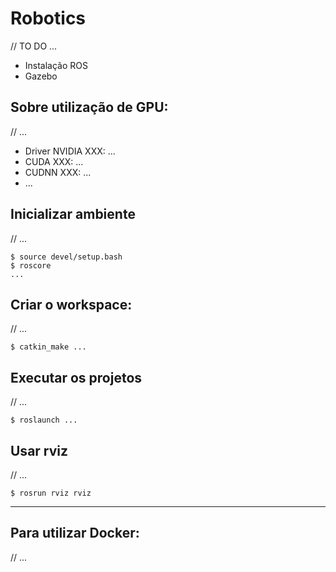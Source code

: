 # Robotics

// TO DO ...

* Instalação ROS
* Gazebo

## Sobre utilização de GPU:
// ...
* Driver NVIDIA XXX: ...
* CUDA XXX: ...
* CUDNN XXX: ...
* ...

## Inicializar ambiente
// ...

```
$ source devel/setup.bash
$ roscore
...
```

## Criar o workspace:
// ...

``` $ catkin_make ... ```

## Executar os projetos
// ...

 ``` $ roslaunch ... ```
 
 ## Usar rviz
 // ...
 
 ``` $ rosrun rviz rviz ```
 
 ___
 
 ## Para utilizar Docker:
 // ...
 
 
 
